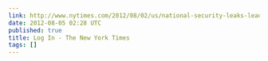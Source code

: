 ```yaml
---
link: http://www.nytimes.com/2012/08/02/us/national-security-leaks-lead-to-fbi-hunt-and-news-chill.html?src=un&feedurl=http%3A%2F%2Fjson8.nytimes.com%2Fpages%2Fnational%2Findex.jsonp
date: 2012-08-05 02:28 UTC
published: true
title: Log In - The New York Times
tags: []
---
```




